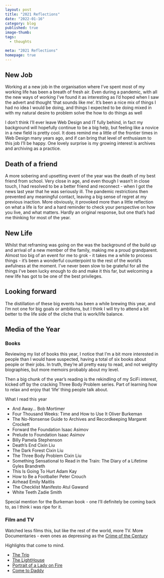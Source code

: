 ```yaml
---
layout: post
title: "2021 Reflections"
date: "2022-01-16"
category: blog
published: true
image-thumb:
tags:
  - thoughts

meta: "2021 Reflections"
homepage: true
---
```


## New Job

Working at a new job in the organisation where I’ve spent most of my working life has been a breath of fresh air. Even during a pandemic, with all the new ways of working I’ve found it as interesting as I’d hoped when I saw the advert and thought ‘that sounds like me’. It’s been a nice mix of things I had no idea I would be doing, and things I expected to be doing mixed in with my natural desire to problem solve the how to do things as well

I don’t think I’ll ever leave Web Design and IT fully behind, in fact my background will hopefully continue to be a big help, but feeling like a novice in a new field is pretty cool. It does remind me a little of the frontier times in Web Design many years ago, and if can bring that level of enthusiasm to this job I’ll be happy. One lovely surprise is my growing interest is archives and archiving as a practice.

## Death of a friend

A more sobering and upsetting event of the year was the death of my best friend from school. Very close in age, and even though I wasn’t in close touch, I had resolved to be a better friend and reconnect - when I got the news last year that he was seriously ill. The pandemic restrictions then prevented any meaningful contact, leaving a big sense of regret at my previous inaction. More obviously, it provoked more than a little reflection on what a life is for and a hard reminder to check your perspective on how you live, and what matters. Hardly an original response, but one that’s had me thinking for most of the year.

## New Life

Whilst that reframing was going on the was the background of the build up and arrival of a new member of the family, making me a proud grandparent. Almost too big of an event for me to grok - it takes me a while to process things - it’s been a wonderful counterpoint to the rest of the world’s awfulness at the moment. I’ve never been slow to be grateful for all the things I’ve been lucky enough to do and make it this far, but welcoming a new life has got to be one of the best privileges.

## Looking forward

The distillation of these big events has been a while brewing this year, and I’m not one for big goals or ambitions, but I think I will try to attend a bit better to the life side of the cliche that is work/life balance. 

## Media of the Year

### Books

Reviewing my list of books this year, I notice that I’m a bit more interested in people than I would have suspected, having a total of six books about people or their jobs. In truth, they’re all pretty easy to read, and not weighty biographies, but more memoirs probably about my level.

Then a big chunk of the year’s reading is the rekindling of my SciFi interest, kicked off by the cracking Three Body Problem series. Part of learning how to relax and enjoy that ‘life’ thing people talk about.

What I read this year

- And Away… Bob Mortimer
- Four Thousand Weeks: Time and How to Use It Oliver Burkeman
- The No-Nonsense Guide to Archives and Recordkeeping Margaret Crockett
- Forward the Foundation Isaac Asimov
- Prelude to Foundation Isaac Asimov
- Billy Pamela Stephenson
- Death’s End Cixin Liu
- The Dark Forest Cixin Liu
- The Three Body Problem Cixin Liu
- Something Sensational to Read in the Train: The Diary of a Lifetime Gyles Brandreth
- This Is Going To Hurt Adam Kay
- How to Be a Footballer Peter Crouch
- Airhead Emily Maitlis
- The Checklist Manifesto Atul Gawand
- White Teeth Zadie Smith

Special mention for the Burkeman book - one I’ll definitely be coming back to, as I think i was ripe for it.

### Film and TV

Watched less films this, but like the rest of the world, more TV. More Documentaries - even ones as depressing as the [Crime of the Century](https://letterboxd.com/mearso/film/the-crime-of-the-century-2021/)

Highlights that come to mind.

- [The Trip][trip]
- [The LightHouse][light]
- [Portrait of a Lady on Fire][lady]
- [Come to Daddy][daddy]

[trip]: https://boxd.it/sAfm
[light]: https://boxd.it/icFU
[lady]: https://boxd.it/jkPq
[daddy]: https://boxd.it/lAqK
